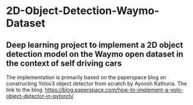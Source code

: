 # 2D-Object-Detection-Waymo-Dataset
## Deep learning project to implement a 2D object detection model on the Waymo open dataset in the context of self driving cars

The implementation is primarily based on the paperspace blog on constructing  Yolov3 object detector from scratch by Ayoosh Kathuria. 
The link to the blog: https://blog.paperspace.com/how-to-implement-a-yolo-object-detector-in-pytorch/
